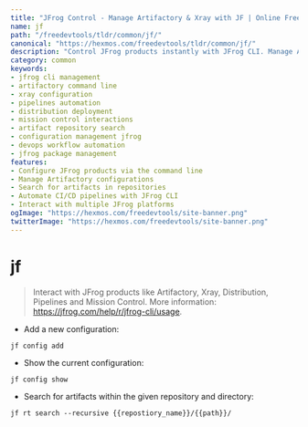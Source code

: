 ```yaml
---
title: "JFrog Control - Manage Artifactory & Xray with JF | Online Free DevTools by Hexmos"
name: jf
path: "/freedevtools/tldr/common/jf/"
canonical: "https://hexmos.com/freedevtools/tldr/common/jf/"
description: "Control JFrog products instantly with JFrog CLI. Manage Artifactory, Xray, and Pipelines using command-line interface. Free online tool, no registration required."
category: common
keywords:
- jfrog cli management
- artifactory command line
- xray configuration
- pipelines automation
- distribution deployment
- mission control interactions
- artifact repository search
- configuration management jfrog
- devops workflow automation
- jfrog package management
features:
- Configure JFrog products via the command line
- Manage Artifactory configurations
- Search for artifacts in repositories
- Automate CI/CD pipelines with JFrog CLI
- Interact with multiple JFrog platforms
ogImage: "https://hexmos.com/freedevtools/site-banner.png"
twitterImage: "https://hexmos.com/freedevtools/site-banner.png"
---
```


# jf

> Interact with JFrog products like Artifactory, Xray, Distribution, Pipelines and Mission Control.
> More information: <https://jfrog.com/help/r/jfrog-cli/usage>.

- Add a new configuration:

`jf config add`

- Show the current configuration:

`jf config show`

- Search for artifacts within the given repository and directory:

`jf rt search --recursive {{repostiory_name}}/{{path}}/`
